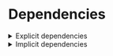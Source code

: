 # Dependencies

<details>
<summary>Explicit dependencies</summary>

|Dependency|Before|After|Explicit|Package|Environments|
|-|-|-|-|-|-|
|[polars](https://prefix.dev/channels/conda-forge/packages/polars)|1.15.0|1.16.0|true|conda|*all envs* on osx-arm64|
|pkg|0.23.0|0.23.0|true|conda|*all envs* on linux-64|
|[my-package](https://prefix.dev/channels/conda-forge/packages/my-package)|py313hc743ca1_0|py313hc743ca1_1|true|conda|*all envs* on osx-arm64|

</details>

<details>
<summary>Implicit dependencies</summary>

|Dependency|Before|After|Explicit|Package|Environments|
|-|-|-|-|-|-|


</details>

[^1]: **Bold** means explicit dependency.
[^2]: Dependency got downgraded.

